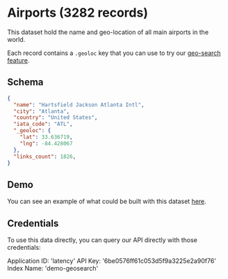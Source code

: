 # Airports (3282 records)

This dataset hold the name and geo-location of all main airports in the world.

Each record contains a `.geoloc` key that you can use to try our [geo-search
feature][1].

## Schema

```json
{
  "name": "Hartsfield Jackson Atlanta Intl",
  "city": "Atlanta",
  "country": "United States",
  "iata_code": "ATL",
  "_geoloc": {
    "lat": 33.636719,
    "lng": -84.428067
  },
  "links_count": 1826,
}
```

## Demo

You can see an example of what could be built with this dataset
[here][2].

## Credentials

To use this data directly, you can query our API directly with those
credentials:

Application ID: 'latency'
API Key:  '6be0576ff61c053d5f9a3225e2a90f76'
Index Name: 'demo-geosearch'


[1]: https://www.algolia.com/doc/guides/searching/geo-search/
[2]: https://preview.algolia.com/geo-search/
